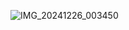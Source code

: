 

![IMG_20241226_003450](https://github.com/user-attachments/assets/abfbe77b-34dd-431d-b76a-5ffd3f2ba2e5)
